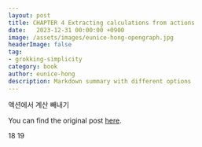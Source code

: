 ```yaml
---
layout: post
title: CHAPTER 4 Extracting calculations from actions
date:   2023-12-31 00:00:00 +0900
image: /assets/images/eunice-hong-opengraph.jpg
headerImage: false
tag:
- grokking-simplicity
category: book
author: eunice-hong
description: Markdown summary with different options
---
```


액션에서 계산 빼내기

You can find the original post [here](https://livebook.manning.com/book/grokking-simplicity/chapter-4/).


18 
19 